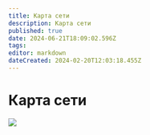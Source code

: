```yaml
---
title: Карта сети
description: Карта сети
published: true
date: 2024-06-21T18:09:02.596Z
tags: 
editor: markdown
dateCreated: 2024-02-20T12:03:18.455Z
---
```


# Карта сети

![](http://172.16.97.10:8020/svg/fLbRR-f647xFhx3oY6hNkpONzoKYWQOeWT2GIwEgiWmunCNOnFR9WLJvxrrVQ_OsUzI74-dCcEyRxyvyCmEX_vffMQmbmUOjqzP1ug-o88xEpbuJR-ThvxyDxqVFm_lnkVRFsPccvMulseJ4CrtSL4PDUut3jPzev_EdSVUSjlHoonVrwVlPYFaqiUdaUQJf6kfZ0_MC7Z9CxMSjYTRw_iD7Hg2d-pS_yOqmNdbX0w1fKRpsyyVSdPTc1ElFogvfdSxJj00eFPrEuoamj63_Iys635mv_s9mlyV9razS4_6WIwTk8XawUHSRXCSoU0p0mz5RCdWBWBUuyDjlIz_D_3J318k6pvrwxGJWkyBeTt6qYK-WR_-uAkyqzm2uY8lhHLvup89LIeVSE6ImZcCWwhI_kBcCJt8PcQrina0sxvDuxOfJEdVhQdbTCFEFeI49Os-zz48lMd6pl65hFmSdF3BvILFSsthfcZHFvT1DQPqwVVfMYzEdDUPw-38QthymEbFPAQr1bTXilEFQIuugWbCzAXQ76aj9890mMMaU3F5WY0ShyLWGZmNnyA__pOjJP1es3L_R-QXEZZeeZycKQv6L1oeKey8BHMvBoxkLGlWqXSeQRoMHKftN9o-fzHfIeOyLOM1nmODvUqAedho2QkToOYLE37DsrJaj9KuBvkp1d2g2MZF_WAYM_891mbikWsptphRAoW43gyZguk5nFfdTCR9QsIbPxPg5ggRPjtqGnIggkZkcxo7J67AZB7x2my--p-N19QTzEBfL38Wv7_A8NZoYruy0J7qkK_LXSLdLXw1KKOJ6LgB140q6QBfAD1P4Om4qFQcYjhAdhQXi-YZfQHsyH4zhI0Kz9K58nYVmsa_erDIKC6AOKKLZQjuVqHXXBN7V5okzBuOORNL6IudHWXYxgWbfdSXPsU5R6Ma16RdrZ-ib8pg55IWPqTZ-lvI-m1LaLvnccyHdbgBQ3i9Antt1i0-2yZCZ__Ct4sbf1I7vafSFX-ukY8AOasEvKo-SiDI99eGsWIqZi462ldInmgB52eF00pvmtd_TrEBsPJs53yIXYqtJEBF5qsGqknipeyLqSKED5Vr-qHTswLPbfBY-dK-OMicDih091J-Tfo-BtsyPkCBQwMXIGC7YKjONFVRag8q7HEOh1JaWSMFAJw_LZm0241_By364prUaaR-yVfoGFdwWmKiFQTy7xYLUo3T4H68JBeYv4mfNtZogX6rFCgSP2qqn-RcMaucBJ8rtiALNHwOqKj6NZcry9CMN9mQIPaRDWAKC66IGp48VmJgAVTcWLpxHp7a0bGrIoUUyYasjh12RI192h4887sPVcT1I8RH0mW58g3B8LhJC70kGzrJgj3NWEITb2ers-xTziFTsh6oNTcbqX0dpsy7qo6i5qoFK1XpHvHOVTSa0voSVV5ozT4Bm_8QO-hjW4uVnHo6j347ZBiGLeX1ClFuct-9NApzDsQdNt-YrKvuGM92Cf8i4x2qMLl0EkO3Fo9mdCPt8fHL2x46Trf5rMWU39yo_nL6ysh8IMbf1I7uYV-Rh2DEvIoi4EL0fNBlLO1sdNRasKBdlNfGUmp2WWwljyZmYNFnxdvUR4Xa5tRN_GOF_vzM95wJWtrEbcVpzfrB9UWq226nmIq6oBGM11F0QX6K462IGhq58j0R1aKlN82nOW-1u7S4F8kKtb8ny5Z-Ab5zDWjgPmzDrM7-1-zNye3yQFWolnhE7vYVzkg9ons9EV4sb5A7zUdytUnZFHdHOjPqVajxO_0EPkg8wqa7NGDq1-TSrB2hv2hRBuTKDXwmoooM3b3_CYZ67DN_ro-5Yp6XVPOTu4P-Ni9ccqUqPsE6GJeUJ6KsOso0oYq_M9-zdc-JzaD5pVch_b_V6wEhsxf4vvj8Ax1FGovw8rbSxmnucq_7p-99MuYpO-T_z9Jl2ru9G-Za3F2S-t8gFYd20YX1H5ndzGVCG6-R5nGNdE-L3qKlSxISRODiBX8TCKnpWXJGeNap77Z-QOm-8W_HNHpsChxD_0G00)